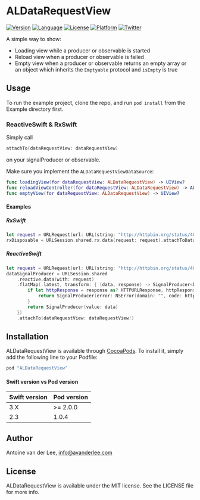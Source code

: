# ALDataRequestView

[![Version](https://img.shields.io/cocoapods/v/ALDataRequestView.svg?style=flat)](http://cocoapods.org/pods/ALDataRequestView)
[![Language](https://img.shields.io/badge/language-swift3.0-f48041.svg?style=flat)](https://developer.apple.com/swift)
[![License](https://img.shields.io/cocoapods/l/ALDataRequestView.svg?style=flat)](http://cocoapods.org/pods/ALDataRequestView)
[![Platform](https://img.shields.io/cocoapods/p/ALDataRequestView.svg?style=flat)](http://cocoapods.org/pods/ALDataRequestView)
[![Twitter](https://img.shields.io/badge/twitter-@twannl-blue.svg?style=flat)](http://twitter.com/twannl)

A simple way to show:

* Loading view while a producer or observable is started
* Reload view when a producer or observable is failed
* Empty view when a producer or observable returns an empty array or an object which inherits the `Emptyable` protocol and `isEmpty` is true

## Usage

To run the example project, clone the repo, and run `pod install` from the Example directory first.

### ReactiveSwift & RxSwift
Simply call 

```swift
attachTo(dataRequestView: dataRequestView)
```
on your signalProducer or observable. 

Make sure you implement the `ALDataRequestViewDataSource`:

```swift
func loadingView(for dataRequestView: ALDataRequestView) -> UIView?
func reloadViewController(for dataRequestView: ALDataRequestView) -> ALDataReloadType?
func emptyView(for dataRequestView: ALDataRequestView) -> UIView?
```

#### Examples
##### RxSwift

```swift
let request = URLRequest(url: URL(string: "http://httpbin.org/status/400")!)
rxDisposable = URLSession.shared.rx.data(request: request).attachToDataRequestView(dataRequestView: dataRequestView!).subscribe()
```
##### ReactiveSwift

```swift
let request = URLRequest(url: URL(string: "http://httpbin.org/status/400")!)
dataSignalProducer = URLSession.shared
    .reactive.data(with: request)
    .flatMap(.latest, transform: { (data, response) -> SignalProducer<Data, NSError> in
        if let httpResponse = response as? HTTPURLResponse, httpResponse.statusCode > 299 {
            return SignalProducer(error: NSError(domain: "", code: httpResponse.statusCode, userInfo: nil))
        }
        return SignalProducer(value: data)
    })
    .attachTo(dataRequestView: dataRequestView!)

```


## Installation

ALDataRequestView is available through [CocoaPods](http://cocoapods.org). To install
it, simply add the following line to your Podfile:

```ruby
pod "ALDataRequestView"
```

#### Swift version vs Pod version
| Swift version | Pod version    |
| ------------- | --------------- |
| 3.X           | >= 2.0.0			|
| 2.3           | 1.0.4			   |

## Author

Antoine van der Lee, info@avanderlee.com

## License

ALDataRequestView is available under the MIT license. See the LICENSE file for more info.
